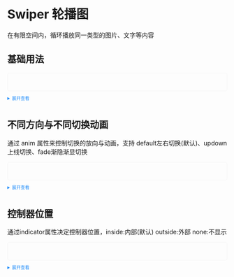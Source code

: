 <!--
 * @Author: 申恒杰
 * @Date: 2023-02-08 19:27:33
 * @Description: 铁沸物
 * @FilePath: \tass-ui\docs\components\swiper\index.md
-->
<script setup>
import Default from './default.vue'
import Updown from './updown.vue'
import Address from './address.vue'
</script>
<style>
  .example{
      border: 1px solid #f5f5f5;
      border-radius: 5px;
      padding:20px
  }
  
  details > summary:first-of-type {
      font-size: 10px;
      padding: 8px 0;
      cursor: pointer;
      color: #1989fa;
  }
</style>
# Swiper 轮播图
在有限空间内，循环播放同一类型的图片、文字等内容
## 基础用法
<div class='example'>
  <Default></Default>
</div>
<details>
<summary>展开查看</summary>

```vue
<template>
  <tass-carousel v-model="active1" width="100%" height="280px">
    <tass-carousel-item id="1">
      <div style="color: white;text-align: center;width:100%;height:280px;line-height:280px;background-color:#9090C0;">一</div>
    </tass-carousel-item>
    <tass-carousel-item style="top: -8px;" id="2">
      <div style="color: white;text-align: center;width:100%;height:280px;line-height:280px;background-color:#282858;">二</div>
    </tass-carousel-item>
    <tass-carousel-item style="top: -8px;" id="3">
      <div style="color: white;text-align: center;width:100%;height:280px;line-height:280px;background-color:#000840;">三</div>
    </tass-carousel-item>
    <tass-carousel-item style="top: -8px;" id="4">
      <div style="color: white;text-align: center;width:100%;height:280px;line-height:280px;background-color:#8888D0;">四</div>
    </tass-carousel-item>
  </tass-carousel>
</template>

<script lang="ts" setup>
  import { ref } from 'vue'

  const active1 = ref("1");
</script>

```
</details>

## 不同方向与不同切换动画
通过 anim 属性来控制切换的放向与动画，支持 default左右切换(默认)、updown上线切换、fade渐隐渐显切换
<div class='example'>
  <Updown style="width: 100%;"></Updown>
</div>
<details>
<summary>展开查看</summary>

```vue
<template>
  <div style="display:flex;flex-wrap:wrap; margin:20px">
  <tass-carousel v-model="activeAnmi1" anim="updown" style="display:inline-block;width:30%" :autoplay="true">
    <tass-carousel-item id="1">
      <div style="color: white;text-align: center;width:100%;height:300px;line-height:260px;background-color:#9090C0;">一</div>
    </tass-carousel-item>
    <tass-carousel-item style="top: -8px;" id="2">
      <div style="color: white;text-align: center;width:100%;height:300px;line-height:260px;background-color:#282858;">二</div>
    </tass-carousel-item>
    <tass-carousel-item style="top: -8px;" id="3">
      <div style="color: white;text-align: center;width:100%;height:300px;line-height:260px;background-color:#000840;">三</div>
    </tass-carousel-item>
    <tass-carousel-item style="top: -8px;" id="4">
      <div style="color: white;text-align: center;width:100%;height:300px;line-height:260px;background-color:#8888D0;">四</div>
    </tass-carousel-item>
  </tass-carousel>
  <tass-carousel v-model="activeAnmi2" style="width:32%" interval="5000">
    <tass-carousel-item id="1">
      <div style="color: white;text-align: center;width:100%;height:300px;line-height:300px;background-color:#9090C0;">一</div>
    </tass-carousel-item>
    <tass-carousel-item style="top: -8px;" id="2">
      <div style="color: white;text-align: center;width:100%;height:300px;line-height:300px;background-color:#282858;">二</div>
    </tass-carousel-item>
    <tass-carousel-item style="top: -8px;" id="3">
      <div style="color: white;text-align: center;width:100%;height:300px;line-height:300px;background-color:#000840;">三</div>
    </tass-carousel-item>
    <tass-carousel-item style="top: -8px;" id="4">
      <div style="color: white;text-align: center;width:100%;height:300px;line-height:300px;background-color:#8888D0;">四</div>
    </tass-carousel-item>
  </tass-carousel>
  <tass-carousel v-model="activeAnmi3" anim="fade" style="width:32%;">
    <tass-carousel-item id="1">
      <div style="color: white;text-align: center;width:100%;height:300px;line-height:300px;background-color:#9090C0;">一</div>
    </tass-carousel-item>
    <tass-carousel-item style="top: -8px;" id="2">
      <div style="color: white;text-align: center;width:100%;height:300px;line-height:300px;background-color:#282858;">二</div>
    </tass-carousel-item>
    <tass-carousel-item style="top: -8px;" id="3">
      <div style="color: white;text-align: center;width:100%;height:300px;line-height:300px;background-color:#000840;">三</div>
    </tass-carousel-item>
    <tass-carousel-item style="top: -8px;" id="4">
      <div style="color: white;text-align: center;width:100%;height:300px;line-height:300px;background-color:#8888D0;">四</div>
    </tass-carousel-item>
  </tass-carousel>
  </div>
</template>

<script lang="ts" setup>
  import { ref } from 'vue'

  const activeAnmi1 = ref("1");
  const activeAnmi2 = ref("1");
  const activeAnmi3 = ref("1");
   
</script>
```
</details>

## 控制器位置
通过indicator属性决定控制器位置，inside:内部(默认) outside:外部 none:不显示
<div class="example">
    <Address></Address>
</div>

<details>
<summary>展开查看</summary>

```vue
<template>
  <tass-carousel v-model="active3"  indicator="outside" width="100%" height="280px">
    <tass-carousel-item id="1">
      <div style="color: white;text-align: center;width:100%;height:300px;line-height:300px;background-color:#9090C0;">一</div>
    </tass-carousel-item>
    <tass-carousel-item style="top: -8px;" id="2">
      <div style="color: white;text-align: center;width:100%;height:300px;line-height:300px;background-color:#282858;">二</div>
    </tass-carousel-item>
    <tass-carousel-item style="top: -8px;" id="3">
      <div style="color: white;text-align: center;width:100%;height:300px;line-height:300px;background-color:#000840;">三</div>
    </tass-carousel-item>
    <tass-carousel-item style="top: -8px;" id="4">
      <div style="color: white;text-align: center;width:100%;height:300px;line-height:300px;background-color:#8888D0;">四</div>
    </tass-carousel-item>
  </tass-carousel>
</template>

<script lang="ts" setup>
  import { ref } from 'vue'

  const active3 = ref("1")
</script>

```

</details>